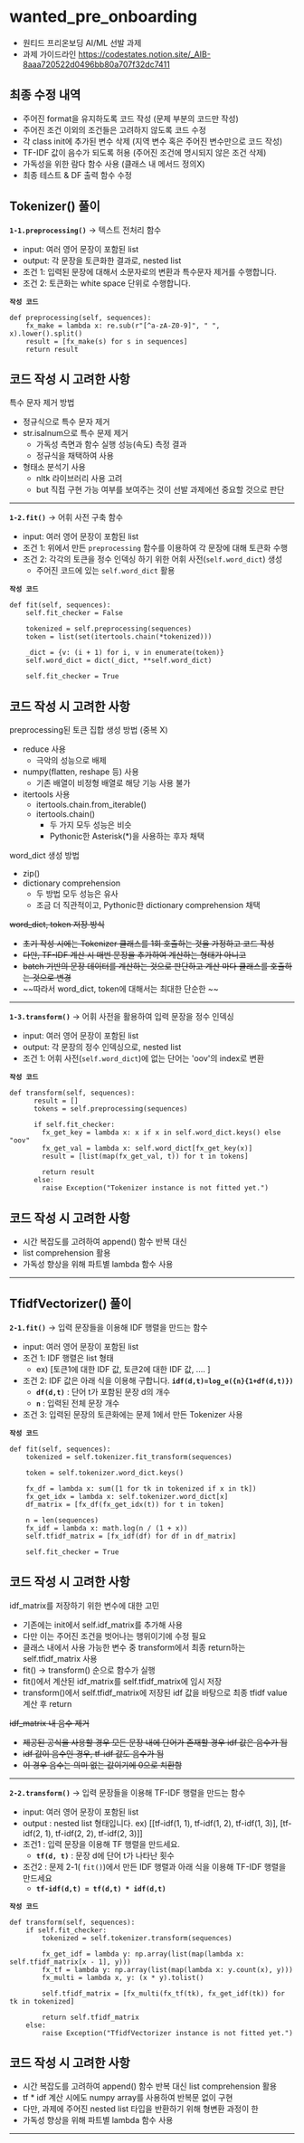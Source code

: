# wanted_pre_onboarding
- 원티드 프리온보딩 AI/ML 선발 과제
- 과제 가이드라인
https://codestates.notion.site/_AIB-8aaa720522d0496bb80a707f32dc7411

## 최종 수정 내역
- 주어진 format을 유지하도록 코드 작성 (문제 부분의 코드만 작성)
- 주어진 조건 이외의 조건들은 고려하지 않도록 코드 수정
- 각 class init에 추가된 변수 삭제 (지역 변수 혹은 주어진 변수만으로 코드 작성)
- TF-IDF 값이 음수가 되도록 허용 (주어진 조건에 명시되지 않은 조건 삭제)
- 가독성을 위한 람다 함수 사용 (클래스 내 메서드 정의X)
- 최종 테스트 & DF 출력 함수 수정

## Tokenizer() 풀이
**`1-1.preprocessing()`** -> 텍스트 전처리 함수
- input: 여러 영어 문장이 포함된 list
- output: 각 문장을 토큰화한 결과로, nested list
- 조건 1: 입력된 문장에 대해서 소문자로의 변환과 특수문자 제거를 수행합니다.
- 조건 2: 토큰화는 white space 단위로 수행합니다.


**`작성 코드`**
```
def preprocessing(self, sequences):
    fx_make = lambda x: re.sub(r"[^a-zA-Z0-9]", " ", x).lower().split()
    result = [fx_make(s) for s in sequences]
    return result
```

## 코드 작성 시 고려한 사항
특수 문자 제거 방법
- 정규식으로 특수 문자 제거
- str.isalnum으로 특수 문제 제거
    - 가독성 측면과 함수 실행 성능(속도) 측정 결과
    - 정규식을 채택하여 사용
- 형태소 분석기 사용
    - nltk 라이브러리 사용 고려  
    - but 직접 구현 가능 여부를 보여주는 것이 선발 과제에선 중요할 것으로 판단


---------
**`1-2.fit()`** -> 어휘 사전 구축 함수
- input: 여러 영어 문장이 포함된 list
- 조건 1: 위에서 만든 `preprocessing` 함수를 이용하여 각 문장에 대해 토큰화 수행
- 조건 2: 각각의 토큰을 정수 인덱싱 하기 위한 어휘 사전(`self.word_dict`) 생성
    - 주어진 코드에 있는 `self.word_dict` 활용


**`작성 코드`**
```
def fit(self, sequences):
    self.fit_checker = False

    tokenized = self.preprocessing(sequences) 
    token = list(set(itertools.chain(*tokenized)))

    _dict = {v: (i + 1) for i, v in enumerate(token)}
    self.word_dict = dict(_dict, **self.word_dict) 

    self.fit_checker = True
```
## 코드 작성 시 고려한 사항
preprocessing된 토큰 집합 생성 방법 (중복 X)
- reduce 사용
    - 극악의 성능으로 배제
- numpy(flatten, reshape 등) 사용
    - 기존 배열이 비정형 배열로 해당 기능 사용 불가 
- itertools 사용
    - itertools.chain.from_iterable()
    - itertools.chain()
        - 두 가지 모두 성능은 비슷
        - Pythonic한 Asterisk(*)을 사용하는 후자 채택

word_dict 생성 방법
- zip()
- dictionary comprehension
    - 두 방법 모두 성능은 유사
    - 조금 더 직관적이고, Pythonic한 dictionary comprehension 채택

~~word_dict, token 저장 방식~~
- ~~초기 작성 시에는 Tokenizer 클래스를 1회 호출하는 것을 가정하고 코드 작성~~
- ~~다만, TF-IDF 계산 시 매번 문장을 추가하여 계산하는 형태가 아니고~~
- ~~batch 기반의 문장 데이터를 계산하는 것으로 판단하고 계산 마다 클래스를 호출하는 것으로 변경~~
- ~~따라서 word_dict, token에 대해서는 최대한 단순한 ~~

---------
**`1-3.transform()`** -> 어휘 사전을 활용하여 입력 문장을 정수 인덱싱
- input: 여러 영어 문장이 포함된 list
- output: 각 문장의 정수 인덱싱으로, nested list
- 조건 1: 어휘 사전(`self.word_dict`)에 없는 단어는 'oov'의 index로 변환


**`작성 코드`**
```
def transform(self, sequences):
      result = []
      tokens = self.preprocessing(sequences)

      if self.fit_checker:  
        fx_get_key = lambda x: x if x in self.word_dict.keys() else "oov"
        fx_get_val = lambda x: self.word_dict[fx_get_key(x)]
        result = [list(map(fx_get_val, t)) for t in tokens]

        return result
      else:
        raise Exception("Tokenizer instance is not fitted yet.")
```
## 코드 작성 시 고려한 사항
- 시간 복잡도를 고려하여 append() 함수 반복 대신
- list comprehension 활용
- 가독성 향상을 위해 파트별 lambda 함수 사용

---------

## TfidfVectorizer() 풀이
**`2-1.fit()`** -> 입력 문장들을 이용해 IDF 행렬을 만드는 함수
- input: 여러 영어 문장이 포함된 list
- 조건 1: IDF 행렬은 list 형태
    - ex) [토큰1에 대한 IDF 값, 토큰2에 대한 IDF 값, .... ]
- 조건 2: IDF 값은 아래 식을 이용해 구합니다.
    **`idf(d,t)=log_e({n}{1+df(d,t)})`**
    - **`df(d,t)`** : 단어 t가 포함된 문장 d의 개수
    - **`n`** : 입력된 전체 문장 개수
- 조건 3: 입력된 문장의 토큰화에는 문제 1에서 만든 Tokenizer 사용


**`작성 코드`**
```
def fit(self, sequences):
    tokenized = self.tokenizer.fit_transform(sequences)

    token = self.tokenizer.word_dict.keys()

    fx_df = lambda x: sum([1 for tk in tokenized if x in tk])
    fx_get_idx = lambda x: self.tokenizer.word_dict[x]
    df_matrix = [fx_df(fx_get_idx(t)) for t in token]

    n = len(sequences)
    fx_idf = lambda x: math.log(n / (1 + x))
    self.tfidf_matrix = [fx_idf(df) for df in df_matrix]  

    self.fit_checker = True
```

## 코드 작성 시 고려한 사항
idf_matrix를 저장하기 위한 변수에 대한 고민
- 기존에는 init에서 self.idf_matrix를 추가해 사용
- 다만 이는 주어진 조건을 벗어나는 행위이기에 수정 필요
- 클래스 내에서 사용 가능한 변수 중 transform에서 최종 return하는 self.tfidf_matrix 사용
- fit() -> transform() 순으로 함수가 실행
- fit()에서 계산된 idf_matrix를 self.tfidf_matrix에 임시 저장
- transform()에서 self.tfidf_matrix에 저장된 idf 값을 바탕으로 최종 tfidf value 계산 후 return

~~idf_matrix 내 음수 제거~~
- ~~제공된 공식을 사용할 경우 모든 문장 내에 단어가 존재할 경우 idf 값은 음수가 됨~~
- ~~idf 값이 음수인 경우, tf-idf 값도 음수가 됨~~
- ~~이 경우 음수는 의미 없는 값이기에 0으로 치환함~~



---------
**`2-2.transform()`** -> 입력 문장들을 이용해 TF-IDF 행렬을 만드는 함수
- input: 여러 영어 문장이 포함된 list
- output : nested list 형태입니다.
    ex) [[tf-idf(1, 1), tf-idf(1, 2), tf-idf(1, 3)], [tf-idf(2, 1), tf-idf(2, 2), tf-idf(2, 3)]]
- 조건1 : 입력 문장을 이용해 TF 행렬을 만드세요.
    - **`tf(d, t)`** : 문장 d에 단어 t가 나타난 횟수
- 조건2 : 문제 2-1( `fit()`)에서 만든 IDF 행렬과 아래 식을 이용해 TF-IDF 행렬을 만드세요
    - **`tf-idf(d,t) = tf(d,t) * idf(d,t)`**
        
        
**`작성 코드`**
```
def transform(self, sequences):
    if self.fit_checker:
        tokenized = self.tokenizer.transform(sequences)
        
        fx_get_idf = lambda y: np.array(list(map(lambda x: self.tfidf_matrix[x - 1], y)))
        fx_tf = lambda y: np.array(list(map(lambda x: y.count(x), y)))
        fx_multi = lambda x, y: (x * y).tolist()

        self.tfidf_matrix = [fx_multi(fx_tf(tk), fx_get_idf(tk)) for tk in tokenized]

        return self.tfidf_matrix
    else:
        raise Exception("TfidfVectorizer instance is not fitted yet.")
```
## 코드 작성 시 고려한 사항
- 시간 복잡도를 고려하여 append() 함수 반복 대신 list comprehension 활용
- tf * idf 계산 시에도 numpy array를 사용하여 반복문 없이 구현
- 다만, 과제에 주어진 nested list 타입을 반환하기 위해 형변환 과정이 한
- 가독성 향상을 위해 파트별 lambda 함수 사용


---------
